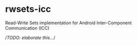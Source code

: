 # rwsets-icc
Read-Write Sets implementation for Android Inter-Component Communication (ICC)

/*TODO: elaborate this...*/
